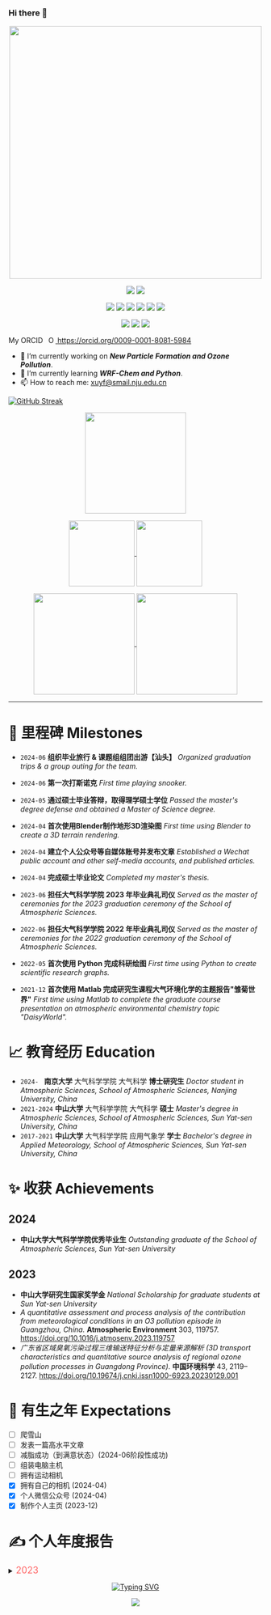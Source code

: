 ### Hi there 👋

<!--
**xuyf-web/xuyf-web** is a ✨ _special_ ✨ repository because its `README.md` (this file) appears on your GitHub profile.

Here are some ideas to get you started:

- 🔭 I’m currently working on ...
- 🌱 I’m currently learning ...
- 👯 I’m looking to collaborate on ...
- 🤔 I’m looking for help with ...
- 💬 Ask me about ...
- 📫 How to reach me: ...
- 😄 Pronouns: ...
- ⚡ Fun fact: ...
-->

<!-- Picture: Hello I'm Evan -->
<div align="center"> <img src="https://picgo-evan.oss-cn-guangzhou.aliyuncs.com/img/202312251523104.png" width = 500 /> </div>

<!-- badge
https://shields.io/badges
 -->

<p align = "center">
    <img src="https://wakatime.com/badge/user/018c774b-c902-4ca7-ade8-ee572ad126a7.svg?style=plastic"/>
    <img src="https://komarev.com/ghpvc/?username=xuyf-web&color=orange&style=plastic"/>
</p>
<p align = "center">
    <img src="https://img.shields.io/badge/Software_&_App-PowerUser-red"/>
    <img src="https://img.shields.io/badge/Tools-Enthusiast-red"/>
    <img src="https://img.shields.io/badge/-Python-blue"/>
    <img src="https://img.shields.io/badge/-VS_Code-orange"/>
    <img src="https://img.shields.io/badge/-Zotero-orange"/>
    <img src="https://img.shields.io/badge/-Obsidian-orange"/>
</p>
<p align = "center">
    <img src="https://img.shields.io/badge/Atmospheric-Sciences-blue"/>
    <img src="https://img.shields.io/badge/Chemical_Transport_Models-WRF_Chem-blue"/>
    <img src="https://img.shields.io/badge/Chemical_Transport_Models-CMAQ-blue"/>
</p>

<!-- ORCID -->
My ORCID
<a id="cy-effective-orcid-url" class="underline" href="https://orcid.org/0009-0001-8081-5984" target="orcid.widget" rel="me noopener noreferrer" style="vertical-align: top"><img src="https://orcid.org/sites/default/files/images/orcid_16x16.png" style="width: 1em; margin-inline-start: 0.5em" alt="ORCID iD icon"/> https://orcid.org/0009-0001-8081-5984
</a>

- 🔭 I’m currently working on ***New Particle Formation and Ozone Pollution***.
- 🌱 I’m currently learning ***WRF-Chem and Python***.
- 📫 How to reach me: xuyf@smail.nju.edu.cn

<a href="https://git.io/streak-stats"><img src="https://github-readme-streak-stats.herokuapp.com?user=xuyf-web&theme=radical" alt="GitHub Streak" /></a>

<p align = "center">
    <a href="https://github.com/ryo-ma/github-profile-trophy">
    <img height=200 align="center" src="https://github-profile-trophy.vercel.app/?username=xuyf-web&theme=onedark&title=-PullRequest" /></a>
</p>

<!-- find themes on https://github.com/anuraghazra/github-readme-stats/blob/master/themes/README.md -->
<p align = "center">
    <a href="https://github.com/anuraghazra/github-readme-stats">
    <img height=130 align="center" src="https://github-readme-stats.vercel.app/api?username=xuyf-web&show_icons=true&theme=calm_pink" />
    </a>
    <a href="https://github.com/anuraghazra/convoychat">
    <img height=130 align="center" src="https://github-readme-stats.vercel.app/api/pin/?username=xuyf-web&repo=MyFunctions&width=200&theme=calm_pink&show_owner=true" />
    </a>
</p>

<!-- [![Harlok's WakaTime stats](https://github-readme-stats.vercel.app/api/wakatime?username=xuyfweb&layout=compact)](https://github.com/anuraghazra/github-readme-stats) -->

<p align = "center">
    <a href="https://github.com/anuraghazra/github-readme-stats">
    <img height=200 align="center" src="https://github-readme-stats.vercel.app/api/wakatime?username=xuyfweb&layout=compact&theme=radical" />
    </a>
    <a href="https://github.com/anuraghazra/convoychat">
    <img height=200 align="center" src="https://github-readme-stats.vercel.app/api/top-langs?username=xuyf-web&size_weight=0.2&count_weight=1&layout=compact&card_width=320&theme=radical" />
    </a>
</p>

---

# 🚩 里程碑 Milestones
<!-- 
记录我取得的一些有意思的进步
 -->
* `2024-06`
**组织毕业旅行 & 课题组组团出游【汕头】**
*Organized graduation trips & a group outing for the team.*

* `2024-06`
**第一次打斯诺克**
*First time playing snooker.*

* `2024-05`
**通过硕士毕业答辩，取得理学硕士学位**
*Passed the master's degree defense and obtained a Master of Science degree.*

* `2024-04`
**首次使用Blender制作地形3D渲染图**
*First time using Blender to create a 3D terrain rendering.*

* `2024-04`
**建立个人公众号等自媒体账号并发布文章**
*Established a Wechat public account and other self-media accounts, and published articles.*

* `2024-04`
**完成硕士毕业论文**
*Completed my master's thesis.*

* `2023-06`
**担任大气科学学院 2023 年毕业典礼司仪**
*Served as the master of ceremonies for the 2023 graduation ceremony of the School of Atmospheric Sciences.*

* `2022-06`
**担任大气科学学院 2022 年毕业典礼司仪**
*Served as the master of ceremonies for the 2022 graduation ceremony of the School of Atmospheric Sciences.*

* `2022-05`
**首次使用 Python 完成科研绘图**
*First time using Python to create scientific research graphs.*

* `2021-12`
**首次使用 Matlab 完成研究生课程大气环境化学的主题报告"雏菊世界"**
*First time using Matlab to complete the graduate course presentation on atmospheric environmental chemistry topic "DaisyWorld".*


# 📈 教育经历 Education 

* `2024- `
**南京大学** 大气科学学院 大气科学 **博士研究生**
*Doctor student in Atmospheric Sciences, School of Atmospheric Sciences, Nanjing University, China*
* `2021-2024`
**中山大学** 大气科学学院 大气科学 **硕士**
*Master's degree in Atmospheric Sciences, School of Atmospheric Sciences, Sun Yat-sen University, China*
* `2017-2021`
**中山大学** 大气科学学院 应用气象学 **学士**
*Bachelor's degree in Applied Meteorology, School of Atmospheric Sciences, Sun Yat-sen University, China*

# ✨ 收获 Achievements
<!-- 
记录我取得的成绩
 -->
## 2024
* **中山大学大气科学学院优秀毕业生**
*Outstanding graduate of the School of Atmospheric Sciences, Sun Yat-sen University*

## 2023
* **中山大学研究生国家奖学金**
*National Scholarship for graduate students at Sun Yat-sen University*
* *A quantitative assessment and process analysis of the contribution from meteorological conditions in an O3 pollution episode in Guangzhou, China.* **Atmospheric Environment** 303, 119757. https://doi.org/10.1016/j.atmosenv.2023.119757
* *广东省区域臭氧污染过程三维输送特征分析与定量来源解析 (3D transport characteristics and quantitative source analysis of regional ozone pollution processes in Guangdong Province)*. **中国环境科学** 43, 2119–2127. https://doi.org/10.19674/j.cnki.issn1000-6923.20230129.001 

# 💖 有生之年 Expectations
<!-- 
记录我计划完成或希望实现的目标
 -->
- [ ] 爬雪山
- [ ] 发表一篇高水平文章
- [ ] 减脂成功（到满意状态）(2024-06阶段性成功)
- [ ] 组装电脑主机
- [ ] 拥有运动相机
- [x] 拥有自己的相机 (2024-04)
- [x] 个人微信公众号 (2024-04)
- [x] 制作个人主页 (2023-12)

# ✍ 个人年度报告
<!-- 
记录每年有趣的数据统计
<details> 
<summary><font size="4" color="#ff6666">年份</font></summary>

contents ...
</details>
 -->
<details> 
<summary><font size="4" color="#ff6666">2023</font></summary>

<div align="center"> <img src="https://picgo-evan.oss-cn-guangzhou.aliyuncs.com/img/202401121751002.png" width = 800 /> </div>
</details>

<p align = "center">
    <a href="https://git.io/typing-svg"><img src="https://readme-typing-svg.herokuapp.com?font=Fira+Code&pause=999&center=true&vCenter=true&width=435&lines=Learning+is+a+Lifelong+Wealth." alt="Typing SVG" /></a>
</p>

<p align = "center">
    <a href="https://github.com/piyushsuthar/github-readme-quotes"><img src="https://quotes-github-readme.vercel.app/api?type=horizontal&theme=dark&quote=Much of the essence of building a program is in fact the debugging of the specification.&author=Fred Brooks&border=true" /></a>
</p>
